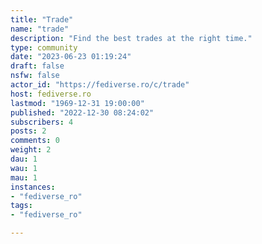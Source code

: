 ```yaml
---
title: "Trade" 
name: "trade"
description: "Find the best trades at the right time."
type: community
date: "2023-06-23 01:19:24"
draft: false
nsfw: false
actor_id: "https://fediverse.ro/c/trade"
host: fediverse.ro
lastmod: "1969-12-31 19:00:00"
published: "2022-12-30 08:24:02"
subscribers: 4
posts: 2
comments: 0
weight: 2
dau: 1
wau: 1
mau: 1
instances:
- "fediverse_ro"
tags: 
- "fediverse_ro"

---
```

